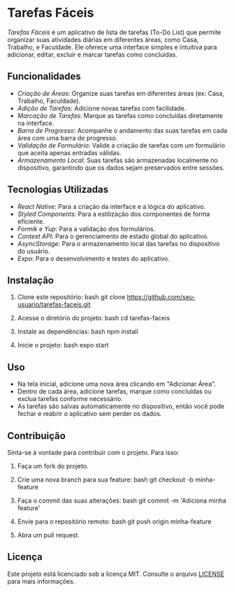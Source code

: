 # Tarefas Fáceis

*Tarefas Fáceis* é um aplicativo de lista de tarefas (To-Do List) que permite organizar suas atividades diárias em diferentes áreas, como Casa, Trabalho, e Faculdade. Ele oferece uma interface simples e intuitiva para adicionar, editar, excluir e marcar tarefas como concluídas.

## Funcionalidades

- *Criação de Áreas*: Organize suas tarefas em diferentes áreas (ex: Casa, Trabalho, Faculdade).
- *Adição de Tarefas*: Adicione novas tarefas com facilidade.
- *Marcação de Tarefas*: Marque as tarefas como concluídas diretamente na interface.
- *Barra de Progresso*: Acompanhe o andamento das suas tarefas em cada área com uma barra de progresso.
- *Validação de Formulário*: Valide a criação de tarefas com um formulário que aceita apenas entradas válidas.
- *Armazenamento Local*: Suas tarefas são armazenadas localmente no dispositivo, garantindo que os dados sejam preservados entre sessões.
  
## Tecnologias Utilizadas

- *React Native*: Para a criação da interface e a lógica do aplicativo.
- *Styled Components*: Para a estilização dos componentes de forma eficiente.
- *Formik e Yup*: Para a validação dos formulários.
- *Context API*: Para o gerenciamento de estado global do aplicativo.
- *AsyncStorage*: Para o armazenamento local das tarefas no dispositivo do usuário.
- *Expo*: Para o desenvolvimento e testes do aplicativo.

## Instalação

1. Clone este repositório:
    bash
    git clone https://github.com/seu-usuario/tarefas-faceis.git
    

2. Acesse o diretório do projeto:
    bash
    cd tarefas-faceis
    

3. Instale as dependências:
    bash
    npm install
    

4. Inicie o projeto:
    bash
    expo start
    

## Uso

- Na tela inicial, adicione uma nova área clicando em "Adicionar Área".
- Dentro de cada área, adicione tarefas, marque como concluídas ou exclua tarefas conforme necessário.
- As tarefas são salvas automaticamente no dispositivo, então você pode fechar e reabrir o aplicativo sem perder os dados.

## Contribuição

Sinta-se à vontade para contribuir com o projeto. Para isso:

1. Faça um fork do projeto.
2. Crie uma nova branch para sua feature:
    bash
    git checkout -b minha-feature
    
3. Faça o commit das suas alterações:
    bash
    git commit -m 'Adiciona minha feature'
    
4. Envie para o repositório remoto:
    bash
    git push origin minha-feature
    
5. Abra um pull request.

## Licença

Este projeto está licenciado sob a licença MIT. Consulte o arquivo [LICENSE](LICENSE) para mais informações.